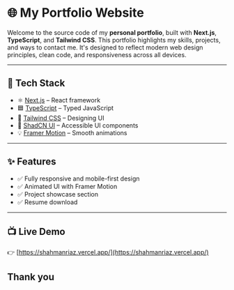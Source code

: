 # 🌐 My Portfolio Website

Welcome to the source code of my **personal portfolio**, built with **Next.js**, **TypeScript**, and **Tailwind CSS**. This portfolio highlights my skills, projects, and ways to contact me. It's designed to reflect modern web design principles, clean code, and responsiveness across all devices.


---

## 🚀 Tech Stack

- ⚛️ [Next.js](https://nextjs.org/) – React framework
- 🟦 [TypeScript](https://www.typescriptlang.org/) – Typed JavaScript
- 🎨 [Tailwind CSS](https://tailwindcss.com/) – Designing UI
- 🧩 [ShadCN UI](https://ui.shadcn.dev/) – Accessible UI components
- 💡 [Framer Motion](https://www.framer.com/motion/) – Smooth animations

---

## ✨ Features

- ✅ Fully responsive and mobile-first design
- ✅ Animated UI with Framer Motion
- ✅ Project showcase section
- ✅ Resume download

---

## 📺 Live Demo

👉 [https://shahmanriaz.vercel.app/](https://shahmanriaz.vercel.app/)

## Thank you

